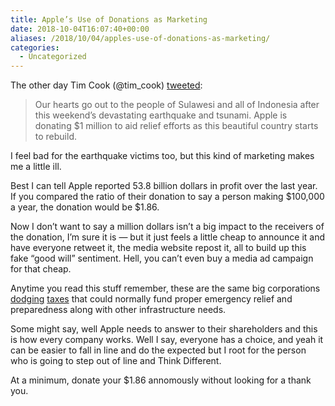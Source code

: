 ```yaml
---
title: Apple’s Use of Donations as Marketing
date: 2018-10-04T16:07:40+00:00
aliases: /2018/10/04/apples-use-of-donations-as-marketing/
categories:
  - Uncategorized
---
```


The other day Tim Cook (‪@tim_cook‬) [tweeted][1]:

> Our hearts go out to the people of Sulawesi and all of Indonesia after this weekend’s devastating earthquake and tsunami. Apple is donating $1 million to aid relief efforts as this beautiful country starts to rebuild.

I feel bad for the earthquake victims too, but this kind of marketing makes me a little ill.

Best I can tell Apple reported 53.8 billion dollars in profit over the last year. If you compared the ratio of their donation to say a person making $100,000 a year, the donation would be $1.86.

Now I don&#8217;t want to say a million dollars isn&#8217;t a big impact to the receivers of the donation, I&#8217;m sure it is &#8212; but it just feels a little cheap to announce it and have everyone retweet it, the media website repost it, all to build up this fake &#8220;good will&#8221; sentiment. Hell, you can&#8217;t even buy a media ad campaign for that cheap.

Anytime you read this stuff remember, these are the same big corporations [dodging][2] [taxes][3] that could normally fund proper emergency relief and preparedness along with other infrastructure needs.

Some might say, well Apple needs to answer to their shareholders and this is how every company works. Well I say, everyone has a choice, and yeah it can be easier to fall in line and do the expected but I root for the person who is going to step out of line and Think Different.

At a minimum, donate your $1.86 annomously without looking for a thank you.

[1]: https://twitter.com/tim_cook/status/1047147670442205184
[2]: https://www.rt.com/business/361668-apple-tax-avoidance-report/
[3]: https://duckduckgo.com/?q=apple+tax+evasion
